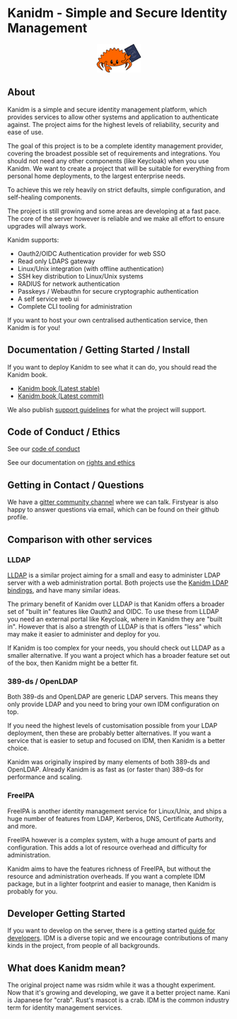 # Kanidm - Simple and Secure Identity Management

<p align="center">
  <img src="https://raw.githubusercontent.com/kanidm/kanidm/master/artwork/logo-small.png" width="20%" height="auto" />
</p>

## About

Kanidm is a simple and secure identity management platform, which provides services to allow other
systems and application to authenticate against. The project aims for the highest levels of
reliability, security and ease of use.

The goal of this project is to be a complete identity management provider, covering the broadest
possible set of requirements and integrations. You should not need any other components (like
Keycloak) when you use Kanidm. We want to create a project that will be suitable for everything from
personal home deployments, to the largest enterprise needs.

To achieve this we rely heavily on strict defaults, simple configuration, and self-healing
components.

The project is still growing and some areas are developing at a fast pace. The core of the server
however is reliable and we make all effort to ensure upgrades will always work.

Kanidm supports:

- Oauth2/OIDC Authentication provider for web SSO
- Read only LDAPS gateway
- Linux/Unix integration (with offline authentication)
- SSH key distribution to Linux/Unix systems
- RADIUS for network authentication
- Passkeys / Webauthn for secure cryptographic authentication
- A self service web ui
- Complete CLI tooling for administration

If you want to host your own centralised authentication service, then Kanidm is for you!

## Documentation / Getting Started / Install

If you want to deploy Kanidm to see what it can do, you should read the Kanidm book.

- [Kanidm book (Latest stable)](https://kanidm.github.io/kanidm/stable/)
- [Kanidm book (Latest commit)](https://kanidm.github.io/kanidm/master/)

We also publish
[support guidelines](https://github.com/kanidm/kanidm/blob/master/project_docs/RELEASE_AND_SUPPORT.md)
for what the project will support.

## Code of Conduct / Ethics

See our [code of conduct]

See our documentation on [rights and ethics]

[code of conduct]: https://github.com/kanidm/kanidm/blob/master/CODE_OF_CONDUCT.md
[rights and ethics]: https://github.com/kanidm/kanidm/blob/master/ethics/README.md

## Getting in Contact / Questions

We have a [gitter community channel] where we can talk. Firstyear is also happy to answer questions
via email, which can be found on their github profile.

[gitter community channel]: https://gitter.im/kanidm/community

## Comparison with other services

### LLDAP

[LLDAP](https://github.com/nitnelave/lldap) is a similar project aiming for a small and easy to
administer LDAP server with a web administration portal. Both projects use the
[Kanidm LDAP bindings](https://github.com/kanidm/ldap3), and have many similar ideas.

The primary benefit of Kanidm over LLDAP is that Kanidm offers a broader set of "built in" features
like Oauth2 and OIDC. To use these from LLDAP you need an external portal like Keycloak, where in
Kanidm they are "built in". However that is also a strength of LLDAP is that is offers "less" which
may make it easier to administer and deploy for you.

If Kanidm is too complex for your needs, you should check out LLDAP as a smaller alternative. If you
want a project which has a broader feature set out of the box, then Kanidm might be a better fit.

### 389-ds / OpenLDAP

Both 389-ds and OpenLDAP are generic LDAP servers. This means they only provide LDAP and you need to
bring your own IDM configuration on top.

If you need the highest levels of customisation possible from your LDAP deployment, then these are
probably better alternatives. If you want a service that is easier to setup and focused on IDM, then
Kanidm is a better choice.

Kanidm was originally inspired by many elements of both 389-ds and OpenLDAP. Already Kanidm is as
fast as (or faster than) 389-ds for performance and scaling.

### FreeIPA

FreeIPA is another identity management service for Linux/Unix, and ships a huge number of features
from LDAP, Kerberos, DNS, Certificate Authority, and more.

FreeIPA however is a complex system, with a huge amount of parts and configuration. This adds a lot
of resource overhead and difficulty for administration.

Kanidm aims to have the features richness of FreeIPA, but without the resource and administration
overheads. If you want a complete IDM package, but in a lighter footprint and easier to manage, then
Kanidm is probably for you.

## Developer Getting Started

If you want to develop on the server, there is a getting started [guide for developers]. IDM is a
diverse topic and we encourage contributions of many kinds in the project, from people of all
backgrounds.

[guide for developers]: https://kanidm.github.io/kanidm/master/DEVELOPER_README.html

## What does Kanidm mean?

The original project name was rsidm while it was a thought experiment. Now that it's growing and
developing, we gave it a better project name. Kani is Japanese for "crab". Rust's mascot is a crab.
IDM is the common industry term for identity management services.

